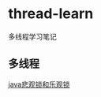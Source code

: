 # thread-learn
多线程学习笔记 

<p>
<h2>多线程</h2>
<a href="https://github.com/waterlang/thread-learn/issues/3" >java悲观锁和乐观锁</a>
